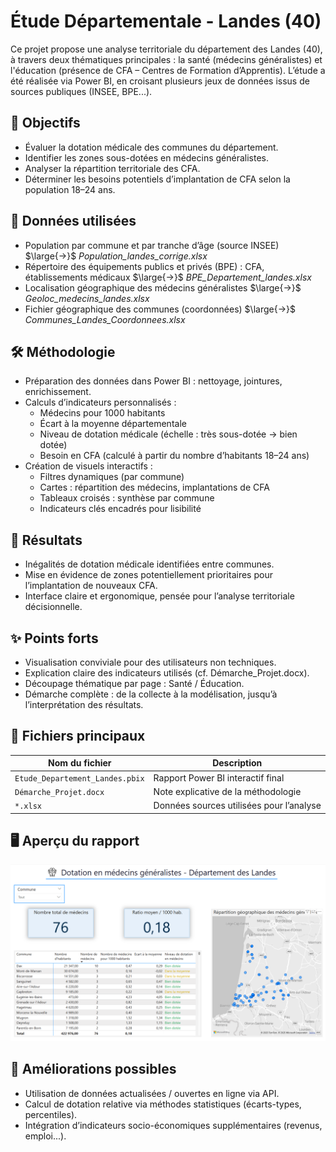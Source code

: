 # Étude Départementale - Landes (40)
Ce projet propose une analyse territoriale du département des Landes (40), à travers deux thématiques principales : la santé (médecins généralistes) et l'éducation (présence de CFA – Centres de Formation d’Apprentis). L’étude a été réalisée via Power BI, en croisant plusieurs jeux de données issus de sources publiques (INSEE, BPE...).

## 🧠 Objectifs
- Évaluer la dotation médicale des communes du département.
- Identifier les zones sous-dotées en médecins généralistes.
- Analyser la répartition territoriale des CFA.
- Déterminer les besoins potentiels d’implantation de CFA selon la population 18–24 ans.

## 📌 Données utilisées
- Population par commune et par tranche d’âge (source INSEE) $\large{→}$ $\textit{Population_landes_corrige.xlsx}$
- Répertoire des équipements publics et privés (BPE) : CFA, établissements médicaux $\large{→}$ $\textit{BPE_Departement_landes.xlsx}$
- Localisation géographique des médecins généralistes $\large{→}$ $\textit{Geoloc_medecins_landes.xlsx}$
- Fichier géographique des communes (coordonnées) $\large{→}$ $\textit{Communes_Landes_Coordonnees.xlsx}$

## 🛠 Méthodologie
- Préparation des données dans Power BI : nettoyage, jointures, enrichissement.
- Calculs d’indicateurs personnalisés :
  - Médecins pour 1000 habitants
  - Écart à la moyenne départementale
  - Niveau de dotation médicale (échelle : très sous-dotée → bien dotée)
  - Besoin en CFA (calculé à partir du nombre d’habitants 18–24 ans)
- Création de visuels interactifs :
  - Filtres dynamiques (par commune)
  - Cartes : répartition des médecins, implantations de CFA
  - Tableaux croisés : synthèse par commune
  - Indicateurs clés encadrés pour lisibilité

## 🧾 Résultats
- Inégalités de dotation médicale identifiées entre communes.
- Mise en évidence de zones potentiellement prioritaires pour l’implantation de nouveaux CFA.
- Interface claire et ergonomique, pensée pour l’analyse territoriale décisionnelle.

## ✨ Points forts
- Visualisation conviviale pour des utilisateurs non techniques.
- Explication claire des indicateurs utilisés (cf. Démarche_Projet.docx).
- Découpage thématique par page : Santé / Éducation.
- Démarche complète : de la collecte à la modélisation, jusqu’à l’interprétation des résultats.

## 📁 Fichiers principaux
| Nom du fichier                  | Description                              |
| ------------------------------- | ---------------------------------------- |
| `Etude_Departement_Landes.pbix` | Rapport Power BI interactif final        |
| `Démarche_Projet.docx`          | Note explicative de la méthodologie      |
| `*.xlsx`                        | Données sources utilisées pour l’analyse |

## 🖥 Aperçu du rapport
![Aperçu de la page Santé](sante.png)

## 🔧 Améliorations possibles
- Utilisation de données actualisées / ouvertes en ligne via API.
- Calcul de dotation relative via méthodes statistiques (écarts-types, percentiles).
- Intégration d’indicateurs socio-économiques supplémentaires (revenus, emploi...).




